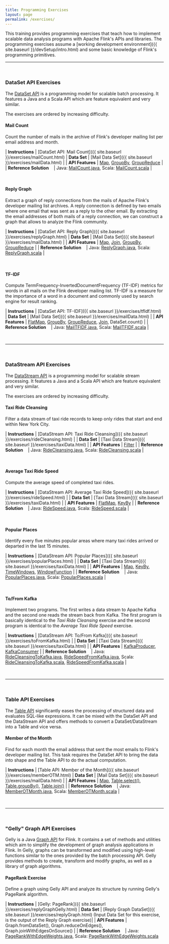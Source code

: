 ```yaml
---
title: Programming Exercises
layout: page
permalink: /exercises/
---
```


This training provides programming exercises that teach how to  implement scalable data analysis programs with Apache Flink's APIs and libraries. The programming exercises assume a [working development environment]({{ site.baseurl }}/devSetup/intro.html) and some basic knowledge of Flink's programming primitives.

<hr>
<br>

### DataSet API Exercises

The [DataSet API](http://ci.apache.org/projects/flink/flink-docs-release-0.10/apis/programming_guide.html) is a programming model for scalable batch processing. It features a Java and a Scala API which are feature equivalent and very similar. 

The exercises are ordered by increasing difficulty.

#### Mail Count

Count the number of mails in the archive of Flink's developer mailing list per email address and month.

| **Instructions**				| [DataSet API: Mail Count]({{ site.baseurl }}/exercises/mailCount.html)
| **Data Set**                  | [Mail Data Set]({{ site.baseurl }}/exercises/mailData.html) |
| **API Features**              | [Map](http://ci.apache.org/projects/flink/flink-docs-release-0.10/apis/dataset_transformations.html#map), [GroupBy](http://ci.apache.org/projects/flink/flink-docs-release-0.10/apis/dataset_transformations.html#transformations-on-grouped-dataset), [GroupReduce](http://ci.apache.org/projects/flink/flink-docs-release-0.10/apis/dataset_transformations.html#groupreduce-on-grouped-dataset) |
| **Reference Solution** &nbsp;&nbsp; | Java: [MailCount.java](https://github.com/dataArtisans/flink-training-exercises/blob/master/src/main/java/com/dataartisans/flinktraining/exercises/dataset_java/mail_count/MailCount.java), Scala: [MailCount.scala](https://github.com/dataArtisans/flink-training-exercises/blob/master/src/main/scala/com/dataartisans/flinktraining/exercises/dataset_scala/mail_count/MailCount.scala) |

<br>

#### Reply Graph

Extract a graph of reply connections from the mails of Apache Flink's developer mailing list archives. A reply connection is defined by two emails where one email that was sent as a reply to the other email. By extracting the email addresses of both mails of a reply connection, we can construct a graph that allows to analyze the Flink community.


| **Instructions**				| [DataSet API: Reply Graph]({{ site.baseurl }}/exercises/replyGraph.html)
| **Data Set**                  | [Mail Data Set]({{ site.baseurl }}/exercises/mailData.html) |
| **API Features**              | [Map](http://ci.apache.org/projects/flink/flink-docs-release-0.10/apis/dataset_transformations.html#map), [Join](http://ci.apache.org/projects/flink/flink-docs-release-0.10/apis/dataset_transformations.html#join), [GroupBy](http://ci.apache.org/projects/flink/flink-docs-release-0.10/apis/dataset_transformations.html#transformations-on-grouped-dataset), [GroupReduce](http://ci.apache.org/projects/flink/flink-docs-release-0.10/apis/dataset_transformations.html#groupreduce-on-grouped-dataset) |
| **Reference Solution** &nbsp;&nbsp; | Java: [ReplyGraph.java](https://github.com/dataArtisans/flink-training-exercises/blob/master/src/main/java/com/dataartisans/flinktraining/exercises/dataset_java/reply_graph/ReplyGraph.java), Scala: [ReplyGraph.scala](https://github.com/dataArtisans/flink-training-exercises/blob/master/src/main/scala/com/dataartisans/flinktraining/exercises/dataset_scala/reply_graph/ReplyGraph.scala) |

<br>

#### TF-IDF

Compute TermFrequency-InvertedDocumentFrequency (TF-IDF) metrics for words in all mails on the Flink developer mailing list. TF-IDF is a measure for the importance of a word in a document and commonly used by search engine for result ranking.

| **Instructions**				| [DataSet API: TF-IDF]({{ site.baseurl }}/exercises/tfIdf.html)
| **Data Set**                  | [Mail Data Set]({{ site.baseurl }}/exercises/mailData.html) |
| **API Features**              | [FlatMap](http://ci.apache.org/projects/flink/flink-docs-release-0.10/apis/dataset_transformations.html#flatmap), [GroupBy](http://ci.apache.org/projects/flink/flink-docs-release-0.10/apis/dataset_transformations.html#transformations-on-grouped-dataset), [GroupReduce](http://ci.apache.org/projects/flink/flink-docs-release-0.10/apis/dataset_transformations.html#groupreduce-on-grouped-dataset), [Join](http://ci.apache.org/projects/flink/flink-docs-release-0.10/apis/dataset_transformations.html#join), DataSet.count() |
| **Reference Solution** &nbsp;&nbsp; 	| Java: [MailTFIDF.java](https://github.com/dataArtisans/flink-training-exercises/blob/master/src/main/java/com/dataartisans/flinktraining/exercises/dataset_java/tf_idf/MailTFIDF.java), Scala: [MailTFIDF.scala](https://github.com/dataArtisans/flink-training-exercises/blob/master/src/main/scala/com/dataartisans/flinktraining/exercises/dataset_scala/tf_idf/MailTFIDF.scala) |

<br>
<hr>
<br>

### DataStream API Exercises

The [DataStream API](http://ci.apache.org/projects/flink/flink-docs-release-0.10/apis/streaming_guide.html) is a programming model for scalable stream processing. It features a Java and a Scala API which are feature equivalent and very similar. 

The exercises are ordered by increasing difficulty.

#### Taxi Ride Cleansing

Filter a data stream of taxi ride records to keep only rides that start and end within New York City.

| **Instructions**				| [DataStream API: Taxi Ride Cleansing]({{ site.baseurl }}/exercises/rideCleansing.html) |
| **Data Set**                  | [Taxi Data Stream]({{ site.baseurl }}/exercises/taxiData.html) |
| **API Features**              | [Filter](https://ci.apache.org/projects/flink/flink-docs-release-0.10/apis/streaming_guide.html#transformations) |
| **Reference Solution** &nbsp;&nbsp; | Java: [RideCleansing.java](https://github.com/dataArtisans/flink-training-exercises/blob/master/src/main/java/com/dataartisans/flinktraining/exercises/datastream_java/ride_cleansing/RideCleansing.java), Scala: [RideCleansing.scala](https://github.com/dataArtisans/flink-training-exercises/blob/master/src/main/scala/com/dataartisans/flinktraining/exercises/datastream_scala/ride_cleansing/RideCleansing.scala) |

<br>

#### Average Taxi Ride Speed

Compute the average speed of completed taxi rides.

| **Instructions**				| [DataStream API: Average Taxi Ride Speed]({{ site.baseurl }}/exercises/rideSpeed.html) |
| **Data Set**                  | [Taxi Data Stream]({{ site.baseurl }}/exercises/taxiData.html) |
| **API Features**              | [FlatMap](https://ci.apache.org/projects/flink/flink-docs-release-0.10/apis/streaming_guide.html#transformations), [KeyBy](https://ci.apache.org/projects/flink/flink-docs-release-0.10/apis/streaming_guide.html#transformations) |
| **Reference Solution** &nbsp;&nbsp; | Java: [RideSpeed.java](https://github.com/dataArtisans/flink-training-exercises/blob/master/src/main/java/com/dataartisans/flinktraining/exercises/datastream_java/ride_speed/RideSpeed.java), Scala: [RideSpeed.scala](https://github.com/dataArtisans/flink-training-exercises/blob/master/src/main/scala/com/dataartisans/flinktraining/exercises/datastream_scala/ride_speed/RideSpeed.scala) |

<br>

#### Popular Places

Identify every five minutes popular areas where many taxi rides arrived or departed in the last 15 minutes.

| **Instructions**				| [DataStream API: Popular Places]({{ site.baseurl }}/exercises/popularPlaces.html) |
| **Data Set**                  | [Taxi Data Stream]({{ site.baseurl }}/exercises/taxiData.html) |
| **API Features**              | [Map](https://ci.apache.org/projects/flink/flink-docs-release-0.10/apis/streaming_guide.html#transformations), [KeyBy](https://ci.apache.org/projects/flink/flink-docs-release-0.10/apis/streaming_guide.html#transformations), [TimeWindows](https://ci.apache.org/projects/flink/flink-docs-release-0.10/apis/streaming_guide.html#windows-on-keyed-data-streams), [WindowFunction](https://ci.apache.org/projects/flink/flink-docs-release-0.10/apis/streaming_guide.html#transformations) |
| **Reference Solution** &nbsp;&nbsp; | Java: [PopularPlaces.java](https://github.com/dataArtisans/flink-training-exercises/blob/master/src/main/java/com/dataartisans/flinktraining/exercises/datastream_java/popular_places/PopularPlaces.java), Scala: [PopularPlaces.scala](https://github.com/dataArtisans/flink-training-exercises/blob/master/src/main/scala/com/dataartisans/flinktraining/exercises/datastream_scala/popular_places/PopularPlaces.scala) |


<br>

#### To/From Kafka

Implement two programs. The first writes a data stream to Apache Kafka and the second one reads the stream back from Kafka. The first program is basically identical to the *Taxi Ride Cleansing* exercise and the second program is identical to the *Average Taxi Ride Speed* exercise.

| **Instructions**				| [DataStream API: To/From Kafka]({{ site.baseurl }}/exercises/toFromKafka.html) |
| **Data Set**                  | [Taxi Data Stream]({{ site.baseurl }}/exercises/taxiData.html) |
| **API Features**              | [KafkaProducer](https://ci.apache.org/projects/flink/flink-docs-release-0.10/apis/streaming_guide.html#apache-kafka), [KafkaConsumer](https://ci.apache.org/projects/flink/flink-docs-release-0.10/apis/streaming_guide.html#apache-kafka) |
| **Reference Solution** &nbsp;&nbsp; | Java: [RideCleansingToKafka.java](https://github.com/dataArtisans/flink-training-exercises/blob/master/src/main/java/com/dataartisans/flinktraining/exercises/datastream_java/kafka_inout/RideCleansingToKafka.java), [RideSpeedFromKafka.java](https://github.com/dataArtisans/flink-training-exercises/blob/master/src/main/java/com/dataartisans/flinktraining/exercises/datastream_java/kafka_inout/RideSpeedFromKafka.java), Scala: [RideCleansingToKafka.scala](https://github.com/dataArtisans/flink-training-exercises/blob/master/src/main/scala/com/dataartisans/flinktraining/exercises/datastream_scala/kafka_inout/RideCleansingToKafka.scala), [RideSpeedFromKafka.scala](https://github.com/dataArtisans/flink-training-exercises/blob/master/src/main/scala/com/dataartisans/flinktraining/exercises/datastream_scala/kafka_inout/RideSpeedFromKafka.scala) |

<br>
<hr>
<br>

### Table API Exercises

The [Table API](http://ci.apache.org/projects/flink/flink-docs-release-0.10/libs/table.html) significantly eases the processing of structured data and evaluates SQL-like expressions. It can be mixed with the DataSet API and the DataStream API and offers methods to convert a DataSet/DataStream into a Table and vice versa.

#### Member of the Month

Find for each month the email address that sent the most emails to Flink's developer mailing list. This task requires the DataSet API to bring the data into shape and the Table API to do the actual computation.

| **Instructions**				| [Table API: Member of the Month]({{ site.baseurl }}/exercises/memberOTM.html)
| **Data Set**                  | [Mail Data Set]({{ site.baseurl }}/exercises/mailData.html) |
| **API Features**              | [Map](http://ci.apache.org/projects/flink/flink-docs-release-0.10/apis/dataset_transformations.html#map), [Table.select()](https://ci.apache.org/projects/flink/flink-docs-release-0.10/libs/table.html), [Table.groupBy()](https://ci.apache.org/projects/flink/flink-docs-release-0.10/libs/table.html), [Table.join()](https://ci.apache.org/projects/flink/flink-docs-release-0.10/libs/table.html) |
| **Reference Solution** &nbsp;&nbsp; | Java: [MemberOTMonth.java](https://github.com/dataArtisans/flink-training-exercises/blob/master/src/main/java/com/dataartisans/flinktraining/exercises/table_java/memberotm/MemberOTMonth.java), Scala: [MemberOTMonth.scala](https://github.com/dataArtisans/flink-training-exercises/blob/master/src/main/scala/com/dataartisans/flinktraining/exercises/table_scala/memberotm/MemberOTMonth.scala) |

<br>
<hr>
<br>

### "Gelly" Graph API Exercises

Gelly is a Java [Graph API](https://ci.apache.org/projects/flink/flink-docs-release-0.10/libs/gelly_guide.html) for Flink. It contains a set of methods and utilities which aim to simplify the development of graph analysis applications in Flink. In Gelly, graphs can be transformed and modified using high-level functions similar to the ones provided by the batch processing API. Gelly provides methods to create, transform and modify graphs, as well as a library of graph algorithms.

#### PageRank Exercise

Define a graph using Gelly API and analyze its structure by running Gelly's PageRank algorithm.

| **Instructions**				| [Gelly: PageRank]({{ site.baseurl }}/exercises/replyGraphGelly.html)
| **Data Set**                  | [Reply Graph DataSet]({{ site.baseurl }}/exercises/replyGraph.html) (Input Data Set for this exercise, is the output of the Reply Graph exercise)|
| **API Features**              | Graph.fromDataSet(), Graph.reduceOnEdges(), Graph.joinWithEdgesOnSource() |
| **Reference Solution** &nbsp;&nbsp; | Java: [PageRankWithEdgeWeights.java](https://github.com/dataArtisans/flink-training-exercises/blob/master/src/main/java/com/dataartisans/flinktraining/exercises/gelly_java/PageRankWithEdgeWeights.java), Scala: [PageRankWithEdgeWeights.scala](https://github.com/dataArtisans/flink-training-exercises/blob/master/src/main/scala/com/dataartisans/flinktraining/exercises/gelly_scala/PageRankWithEdgeWeights.scala) 

<br>

